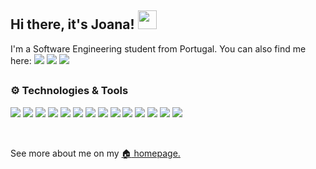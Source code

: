## Hi there, it's Joana! <img src="https://raw.githubusercontent.com/MartinHeinz/MartinHeinz/master/wave.gif" width="30px">

I'm a Software Engineering student from Portugal. You can also find me here: 
![](https://img.shields.io/badge/LinkedIn-0077B5?style=for-the-badge&logo=linkedin&logoColor=white)
![](https://img.shields.io/badge/Facebook-1877F2?style=for-the-badge&logo=facebook&logoColor=white&size=small)
![](https://img.shields.io/badge/Instagram-E4405F?style=for-the-badge&logo=instagram&logoColor=white)
##

### :gear: Technologies & Tools
![](https://img.shields.io/badge/Linux-FCC624?style=for-the-badge&logo=linux&logoColor=black)
![](https://img.shields.io/badge/Windows-0078D6?style=for-the-badge&logo=windows&logoColor=white)
![](https://img.shields.io/badge/mac%20os-000000?style=for-the-badge&logo=macos&logoColor=F0F0F0)
![](https://img.shields.io/badge/Editor-VSCode-informational?style=flat&logo=visualstudiocode&logoColor=white&color=ff69b4)
![](https://img.shields.io/badge/Editor-IntelliJ_IDEA-informational?style=flat&logo=intellijidea&logoColor=white&color=ff69b4)
![](https://img.shields.io/badge/Code-Java-informational?style=flat&logo=java&logoColor=white&color=orange)
![](https://img.shields.io/badge/Code-Python-informational?style=flat&logo=python&logoColor=white&color=orange)
![](https://img.shields.io/badge/Code-JavaScript-informational?style=flat&logo=javascript&logoColor=white&color=orange)
![](https://img.shields.io/badge/Code-C-informational?style=flat&logo=c&logoColor=white&color=orange)
![](https://img.shields.io/badge/Code-C++-informational?style=flat&logo=cplusplus&logoColor=white&color=orange)
![](https://img.shields.io/badge/Code-C%23-informational?style=flat&logo=csharp&logoColor=white&color=orange)
![](https://img.shields.io/badge/Tools-Docker-informational?style=flat&logo=docker&logoColor=white&color=yellow)
![](https://img.shields.io/badge/Database-MySQL-informational?style=flat&logo=mysql&logoColor=white&color=brightgreen)
![](https://img.shields.io/badge/Database-MongoDB-informational?style=flat&logo=mongodb&logoColor=white&color=brightgreen)

<br/>

See more about me on my [:house: homepage.](https://joanafonsogomes.github.io/home/) 
